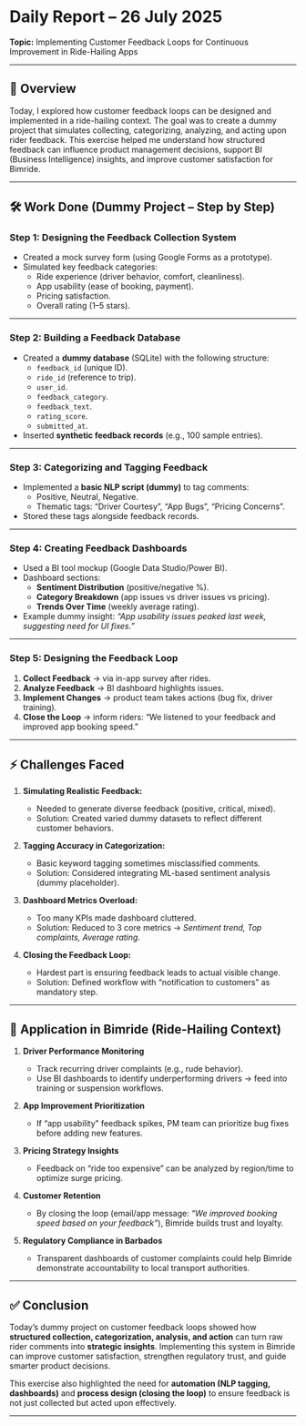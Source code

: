 # Daily Report – 26 July 2025  
**Topic:** Implementing Customer Feedback Loops for Continuous Improvement in Ride-Hailing Apps  

---

## 📌 Overview  
Today, I explored how customer feedback loops can be designed and implemented in a ride-hailing context. The goal was to create a dummy project that simulates collecting, categorizing, analyzing, and acting upon rider feedback. This exercise helped me understand how structured feedback can influence product management decisions, support BI (Business Intelligence) insights, and improve customer satisfaction for Bimride.  

---

## 🛠️ Work Done (Dummy Project – Step by Step)  

### **Step 1: Designing the Feedback Collection System**  
- Created a mock survey form (using Google Forms as a prototype).  
- Simulated key feedback categories:  
  - Ride experience (driver behavior, comfort, cleanliness).  
  - App usability (ease of booking, payment).  
  - Pricing satisfaction.  
  - Overall rating (1–5 stars).  

---

### **Step 2: Building a Feedback Database**  
- Created a **dummy database** (SQLite) with the following structure:  
  - `feedback_id` (unique ID).  
  - `ride_id` (reference to trip).  
  - `user_id`.  
  - `feedback_category`.  
  - `feedback_text`.  
  - `rating_score`.  
  - `submitted_at`.  
- Inserted **synthetic feedback records** (e.g., 100 sample entries).  

---

### **Step 3: Categorizing and Tagging Feedback**  
- Implemented a **basic NLP script (dummy)** to tag comments:  
  - Positive, Neutral, Negative.  
  - Thematic tags: “Driver Courtesy”, “App Bugs”, “Pricing Concerns”.  
- Stored these tags alongside feedback records.  

---

### **Step 4: Creating Feedback Dashboards**  
- Used a BI tool mockup (Google Data Studio/Power BI).  
- Dashboard sections:  
  - **Sentiment Distribution** (positive/negative %).  
  - **Category Breakdown** (app issues vs driver issues vs pricing).  
  - **Trends Over Time** (weekly average rating).  
- Example dummy insight: *“App usability issues peaked last week, suggesting need for UI fixes.”*  

---

### **Step 5: Designing the Feedback Loop**  
1. **Collect Feedback** → via in-app survey after rides.  
2. **Analyze Feedback** → BI dashboard highlights issues.  
3. **Implement Changes** → product team takes actions (bug fix, driver training).  
4. **Close the Loop** → inform riders: “We listened to your feedback and improved app booking speed.”  

---

## ⚡ Challenges Faced  

1. **Simulating Realistic Feedback:**  
   - Needed to generate diverse feedback (positive, critical, mixed).  
   - Solution: Created varied dummy datasets to reflect different customer behaviors.  

2. **Tagging Accuracy in Categorization:**  
   - Basic keyword tagging sometimes misclassified comments.  
   - Solution: Considered integrating ML-based sentiment analysis (dummy placeholder).  

3. **Dashboard Metrics Overload:**  
   - Too many KPIs made dashboard cluttered.  
   - Solution: Reduced to 3 core metrics → *Sentiment trend, Top complaints, Average rating*.  

4. **Closing the Feedback Loop:**  
   - Hardest part is ensuring feedback leads to actual visible change.  
   - Solution: Defined workflow with “notification to customers” as mandatory step.  

---

## 🚖 Application in Bimride (Ride-Hailing Context)  

1. **Driver Performance Monitoring**  
   - Track recurring driver complaints (e.g., rude behavior).  
   - Use BI dashboards to identify underperforming drivers → feed into training or suspension workflows.  

2. **App Improvement Prioritization**  
   - If “app usability” feedback spikes, PM team can prioritize bug fixes before adding new features.  

3. **Pricing Strategy Insights**  
   - Feedback on “ride too expensive” can be analyzed by region/time to optimize surge pricing.  

4. **Customer Retention**  
   - By closing the loop (email/app message: *“We improved booking speed based on your feedback”*), Bimride builds trust and loyalty.  

5. **Regulatory Compliance in Barbados**  
   - Transparent dashboards of customer complaints could help Bimride demonstrate accountability to local transport authorities.  

---

## ✅ Conclusion  
Today’s dummy project on customer feedback loops showed how **structured collection, categorization, analysis, and action** can turn raw rider comments into **strategic insights**. Implementing this system in Bimride can improve customer satisfaction, strengthen regulatory trust, and guide smarter product decisions.  

This exercise also highlighted the need for **automation (NLP tagging, dashboards)** and **process design (closing the loop)** to ensure feedback is not just collected but acted upon effectively.  

---
